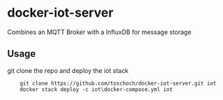 # docker-iot-server
Combines an MQTT Broker with a InfluxDB for message storage

Usage
-----

git clone the repo and deploy the iot stack
```
    git clone https://github.com/toschoch/docker-iot-server.git iot
    docker stack deploy -c iot\docker-compose.yml iot
```